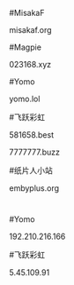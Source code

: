 #MisakaF

misakaf.org

#Magpie

023168.xyz

#Yomo

yomo.lol

#飞跃彩虹

581658.best

7777777.buzz

#纸片人小站

embyplus.org

#
#Yomo

192.210.216.166

#飞跃彩虹

5.45.109.91